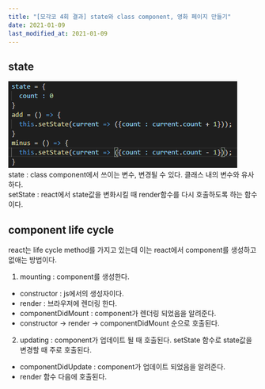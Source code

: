 ```yaml
---
title: "[모각코 4회 결과] state와 class component, 영화 페이지 만들기"
date: 2021-01-09
last_modified_at: 2021-01-09
---
```

## state  
![/images/210109/state.png](/images/210109/state.png)  
state : class component에서 쓰이는 변수, 변경될 수 있다. 클래스 내의 변수와 유사하다.  
setState : react에서 state값을 변화시킬 때 render함수를 다시 호출하도록 하는 함수이다.  
  
## component life cycle  
react는 life cycle method를 가지고 있는데 이는 react에서 component를 생성하고 없애는 방법이다.  
1. mounting : component를 생성한다.  
 - constructor : js에서의 생성자이다.  
 - render : 브라우저에 렌더링 한다.  
 - componentDidMount : component가 렌더링 되었음을 알려준다.  
 - constructor -> render -> componentDidMount 순으로 호출된다.  
2. updating : component가 업데이트 될 때 호출된다. setState 함수로 state값을 변경할 때 주로 호출된다.  
 - componentDidUpdate : component가 업데이트 되었음을 알려준다.   
 - render 함수 다음에 호출된다.  
